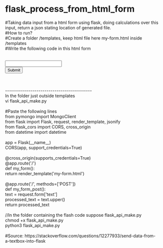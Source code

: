 # flask_process_from_html_form
#Taking data input from a html form using flask, doing calculations over this input, return a json stating location of generated file.
</br>
#How to run?</br>
#Create a folder /templates, keep html file here my-form.html inside /templates</br>
#Write the following code in this html form </br>
<form method="POST"> </br>
    <input name="text"> </br>
    <input type="submit"> </br>
</form> </br>
 </br>-------------------------------------------- </br>
In the folder just outside templates </br>
vi flask_api_make.py </br>
 </br>
#Paste the following lines </br>
from pymongo import MongoClient </br>
from flask import Flask, request, render_template, jsonify </br>
from flask_cors import CORS, cross_origin </br>
from datetime import datetime </br>
 </br>
app = Flask(__name__) </br>
CORS(app, support_credentials=True) </br>
 </br>
@cross_origin(supports_credentials=True) </br>
@app.route('/') </br>
def my_form(): </br>
    return render_template('my-form.html') </br>
 </br>
@app.route('/', methods=['POST']) </br>
def my_form_post(): </br>
    text = request.form['text'] </br>
    processed_text = text.upper() </br>
    return processed_text </br>
 </br>
//In the folder containing the flash code suppose flask_api_make.py </br>
chmod +x flask_api_make.py </br>
python3 flask_api_make.py </br>
 </br>
#Source: https://stackoverflow.com/questions/12277933/send-data-from-a-textbox-into-flask  </br>
 </br>
